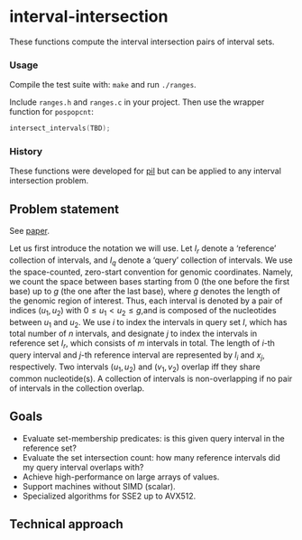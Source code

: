 # interval-intersection

These functions compute the interval intersection pairs of interval sets.

### Usage

Compile the test suite with: `make` and run `./ranges`.

Include `ranges.h` and `ranges.c` in your project. Then use the wrapper function for `pospopcnt`:
```c
intersect_intervals(TBD);
```

### History

These functions were developed for [pil](https://github.com/mklarqvist/pil) but can be applied to any interval intersection problem.

## Problem statement

See [paper](https://www.biorxiv.org/content/biorxiv/early/2019/01/11/517987.full.pdf).

Let  us  first  introduce  the  notation  we will use. Let $I_r$ denote  a ‘reference’ collection of intervals, and $I_q$ denote a ‘query’ collection of intervals. We use the space-counted, zero-start convention for genomic coordinates. Namely, we count the space between bases starting from 0 (the one before the first base) up to $g$ (the one after the last base), where $g$ denotes the length of the genomic region of interest. Thus, each interval is denoted by a pair of indices $(u_1,u_2)$ with $0 \leq u_1 \lt u_2 \leq g$,and is composed of the nucleotides between $u_1$ and $u_2$.  We use $i$ to index the intervals in query set $I$, which has total number of $n$ intervals, and designate $j$ to index the intervals in reference set $I_r$, which consists of $m$ intervals in total. The length of $i$-th query interval and $j$-th reference interval are represented by $l_i$ and $x_j$, respectively. Two intervals $(u_1,u_2)$ and $(v_1,v_2)$ overlap iff they share common nucleotide(s). A collection of intervals is non-overlapping if no pair of intervals in the collection overlap.

## Goals

* Evaluate set-membership predicates: is this given query interval in the reference set?
* Evaluate the set intersection count: how many reference intervals did my query interval overlaps with?
* Achieve high-performance on large arrays of values.
* Support machines without SIMD (scalar).
* Specialized algorithms for SSE2 up to AVX512.

## Technical approach

